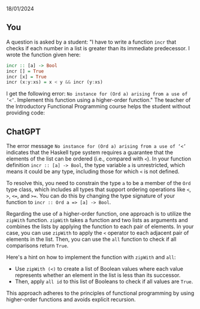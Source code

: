 18/01/2024
## You

A question is asked by a student: "I have to write a function `incr` that checks if each number in a list is greater than its immediate predecessor. I wrote the function given here:
```haskell
incr :: [a] -> Bool
incr [] = True
incr [x] = True
incr (x:y:xs) = x < y && incr (y:xs)
```
I get the following error: `No instance for (Ord a) arising from a use of ‘<’`.
Implement this function using a higher-order function."
The teacher of the Introductory Functional Programming course helps the student without providing code:


## ChatGPT

The error message `No instance for (Ord a) arising from a use of ‘<’` indicates that the Haskell type system requires a guarantee that the elements of the list can be ordered (i.e., compared with `<`). In your function definition `incr :: [a] -> Bool`, the type variable `a` is unrestricted, which means it could be any type, including those for which `<` is not defined.

To resolve this, you need to constrain the type `a` to be a member of the `Ord` type class, which includes all types that support ordering operations like `<`, `>`, `<=`, and `>=`. You can do this by changing the type signature of your function to `incr :: Ord a => [a] -> Bool`.

Regarding the use of a higher-order function, one approach is to utilize the `zipWith` function. `zipWith` takes a function and two lists as arguments and combines the lists by applying the function to each pair of elements. In your case, you can use `zipWith` to apply the `<` operator to each adjacent pair of elements in the list. Then, you can use the `all` function to check if all comparisons return `True`.

Here's a hint on how to implement the function with `zipWith` and `all`:
- Use `zipWith (<)` to create a list of Boolean values where each value represents whether an element in the list is less than its successor.
- Then, apply `all id` to this list of Booleans to check if all values are `True`.

This approach adheres to the principles of functional programming by using higher-order functions and avoids explicit recursion.